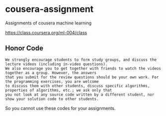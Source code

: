 cousera-assignment
==================

Assignments of cousera machine learning

https://class.coursera.org/ml-004/class

## Honor Code
```
We strongly encourage students to form study groups, and discuss the lecture videos (including in-video questions). 
We also encourage you to get together with friends to watch the videos together as a group. However, the answers 
that you submit for the review questions should be your own work. For the programming exercises, you are welcome 
to discuss them with other students, discuss specific algorithms, properties of algorithms, etc.; we ask only that 
you not look at any source code written by a different student, nor show your solution code to other students.
```

So you cannot use these codes for your assignments.
